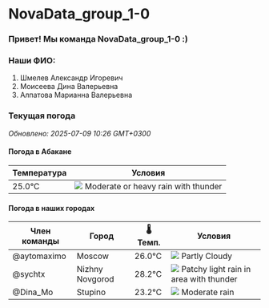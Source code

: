 # NovaData_group_1-0
### Привет! Мы команда NovaData_group_1-0 :)

### Наши ФИО:
1. Шмелев Александр Игоревич
2. Моисеева Дина Валерьевна
3. Алпатова Марианна Валерьевна

### Текущая погода
<!-- WEATHER:START -->
_Обновлено: 2025-07-09 10:26 GMT+0300_

#### Погода в Абакане

| Температура | Условия |
|-------------|----------|
| 25.0°C     | ![](https://cdn.weatherapi.com/weather/64x64/day/389.png) Moderate or heavy rain with thunder |

#### Погода в наших городах

| Член команды  | Город               | 🌡️ Темп.  | Условия          |
|---------------|---------------------|-----------|--------------------|
| @aytomaximo    | Moscow              |   26.0°C | ![](https://cdn.weatherapi.com/weather/64x64/day/116.png) Partly Cloudy |
| @sychtx        | Nizhny Novgorod     |   28.2°C | ![](https://cdn.weatherapi.com/weather/64x64/day/386.png) Patchy light rain in area with thunder |
| @Dina_Mo       | Stupino             |   23.2°C | ![](https://cdn.weatherapi.com/weather/64x64/day/302.png) Moderate rain |

<!-- WEATHER:END -->
